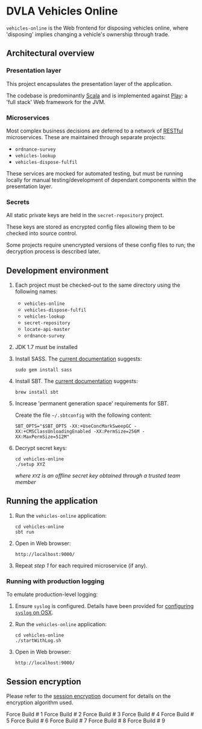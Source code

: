 DVLA Vehicles Online
====================

`vehicles-online` is the Web frontend for disposing vehicles online, where 'disposing' implies changing a vehicle's
ownership through trade.

Architectural overview
----------------------

### Presentation layer

This project encapsulates the presentation layer of the application.

The codebase is predominantly [Scala][scala] and is implemented against [Play][play-framework]: a 'full stack' Web
framework for the JVM.

### Microservices

Most complex business decisions are deferred to a network of [RESTful][rest] microservices. These are maintained through
separate projects:

-   `ordnance-survey`
-   `vehicles-lookup`
-   `vehicles-dispose-fulfil`

These services are mocked for automated testing, but must be running locally for manual testing/development of dependant
components within the presentation layer.

### Secrets

All static private keys are held in the `secret-repository` project.

These keys are stored as encrypted config files allowing them to be checked into source control.

Some projects require unencrypted versions of these config files to run; the decryption process is described later.

Development environment
-----------------------

1.  Each project must be checked-out to the same directory using the following names:

    -   `vehicles-online`
    -   `vehicles-dispose-fulfil`
    -   `vehicles-lookup`
    -   `secret-repository`
    -   `locate-api-master`
    -   `ordnance-survey`

2.  JDK 1.7 must be installed

3.  Install SASS. The [current documentation][install-sass] suggests:

        sudo gem install sass

4.  Install SBT.  The [current documentation][install-sbt] suggests:

        brew install sbt

5.  Increase 'permanent generation space' requirements for SBT.

    Create the file `~/.sbtconfig` with the following content:

        SBT_OPTS="$SBT_OPTS -XX:+UseConcMarkSweepGC -XX:+CMSClassUnloadingEnabled -XX:PermSize=256M -XX:MaxPermSize=512M"

6.  Decrypt secret keys:

        cd vehicles-online
        ./setup XYZ

    *where `XYZ` is an offline secret key obtained through a trusted team member*

Running the application
-----------------------

1.  Run the `vehicles-online` application:

        cd vehicles-online
        sbt run

2.  Open in Web browser:

        http://localhost:9000/

3.  Repeat *step 1* for each required microservice (if any).

### Running with production logging

To emulate production-level logging:

1.  Ensure `syslog` is configured. Details have been provided for [configuring `syslog` on OSX][syslog-osx].

2.  Run the `vehicles-online` application:

        cd vehicles-online
        ./startWithLog.sh
        
3.  Open in Web browser:

        http://localhost:9000/

Session encryption
------------------

Please refer to the [session encryption][session-encryption] document for details on the encryption algorithm used.

[install-sass]: http://sass-lang.com/install "Install SASS"
[install-sbt]: http://www.scala-sbt.org/release/docs/Getting-Started/Setup.html#installing-sbt "Install SBT"
[rest]: https://www.ics.uci.edu/~fielding/pubs/dissertation/rest_arch_style.htm "REST"
[play-framework]: http://www.playframework.com/ "Play Framework"
[scala]: http://www.scala-lang.org/ "Scala Language"
[syslog-osx]: syslog-osx.md "Configuring syslog on OSX"
[session-encryption]: encrypted-session-state.md "Session Encryption"

Force Build # 1
Force Build # 2
Force Build # 3
Force Build # 4
Force Build # 5
Force Build # 6
Force Build # 7
Force Build # 8
Force Build # 9
